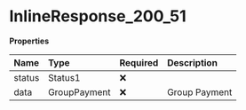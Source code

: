 # InlineResponse_200_51

**Properties**

| Name   | Type         | Required | Description   |
| :----- | :----------- | :------- | :------------ |
| status | Status1      | ❌       |               |
| data   | GroupPayment | ❌       | Group Payment |
